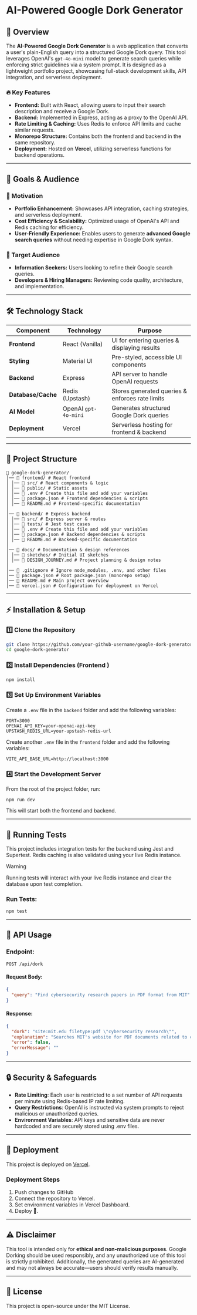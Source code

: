 # AI-Powered Google Dork Generator

## 🚀 Overview

The **AI-Powered Google Dork Generator** is a web application that converts a user's plain-English query into a structured Google Dork query. This tool leverages OpenAI's `gpt-4o-mini` model to generate search queries while enforcing strict guidelines via a system prompt. It is designed as a lightweight portfolio project, showcasing full-stack development skills, API integration, and serverless deployment.

### 🔥 Key Features

- **Frontend:** Built with React, allowing users to input their search description and receive a Google Dork.
- **Backend:** Implemented in Express, acting as a proxy to the OpenAI API.
- **Rate Limiting & Caching:** Uses Redis to enforce API limits and cache similar requests.
- **Monorepo Structure:** Contains both the frontend and backend in the same repository.
- **Deployment:** Hosted on **Vercel**, utilizing serverless functions for backend operations.

---

## 🎯 Goals & Audience

### 🎨 Motivation

- **Portfolio Enhancement:** Showcases API integration, caching strategies, and serverless deployment.
- **Cost Efficiency & Scalability:** Optimized usage of OpenAI's API and Redis caching for efficiency.
- **User-Friendly Experience:** Enables users to generate **advanced Google search queries** without needing expertise in Google Dork syntax.

### 🎯 Target Audience

- **Information Seekers:** Users looking to refine their Google search queries.
- **Developers & Hiring Managers:** Reviewing code quality, architecture, and implementation.

---

## 🛠️ Technology Stack

| Component          | Technology           | Purpose                                         |
| ------------------ | -------------------- | ----------------------------------------------- |
| **Frontend**       | React (Vanilla)      | UI for entering queries & displaying results    |
| **Styling**        | Material UI          | Pre-styled, accessible UI components            |
| **Backend**        | Express              | API server to handle OpenAI requests            |
| **Database/Cache** | Redis (Upstash)      | Stores generated queries & enforces rate limits |
| **AI Model**       | OpenAI `gpt-4o-mini` | Generates structured Google Dork queries        |
| **Deployment**     | Vercel               | Serverless hosting for frontend & backend       |

---

## 📌 Project Structure

```
📂 google-dork-generator/
│── 📂 frontend/ # React frontend
│ │── 📂 src/ # React components & logic
│ │── 📂 public/ # Static assets
│ │── 📄 .env # Create this file and add your variables
│ │── 📄 package.json # Frontend dependencies & scripts
│ │── 📄 README.md # Frontend-specific documentation
│
│── 📂 backend/ # Express backend
│ │── 📂 src/ # Express server & routes
│ │── 📂 tests/ # Jest test cases
│ │── 📄 .env # Create this file and add your variables
│ │── 📄 package.json # Backend dependencies & scripts
│ │── 📄 README.md # Backend-specific documentation
│
│── 📂 docs/ # Documentation & design references
│ │── 📂 sketches/ # Initial UI sketches
│ │── 📄 DESIGN_JOURNEY.md # Project planning & design notes
│
│── 📄 .gitignore # Ignore node_modules, .env, and other files
│── 📄 package.json # Root package.json (monorepo setup)
│── 📄 README.md # Main project overview
│── 📄 vercel.json # Configuration for deployment on Vercel
```

---

## ⚡ Installation & Setup

### 1️⃣ Clone the Repository

```sh
git clone https://github.com/your-github-username/google-dork-generator.git
cd google-dork-generator
```

### 2️⃣ Install Dependencies (Frontend )

```sh
npm install
```

### 3️⃣ Set Up Environment Variables

Create a `.env` file in the `backend` folder and add the following variables:

```
PORT=3000
OPENAI_API_KEY=your-openai-api-key
UPSTASH_REDIS_URL=your-upstash-redis-url
```

Create another `.env` file in the `frontend` folder and add the following variables:

```
VITE_API_BASE_URL=http://localhost:3000
```

### 4️⃣ Start the Development Server

From the root of the project folder, run:

```
npm run dev
```

This will start both the frontend and backend.

---

## 🧪 Running Tests

This project includes integration tests for the backend using Jest and Supertest. Redis caching is also validated using your live Redis instance.

> [!WARNING]  
> Running tests will interact with your live Redis instance and clear the database upon test completion.

### Run Tests:

```sh
npm test
```

---

## 🔄 API Usage

### Endpoint:

`POST /api/dork`

#### Request Body:

```json
{
  "query": "Find cybersecurity research papers in PDF format from MIT"
}
```

#### Response:

```json
{
  "dork": "site:mit.edu filetype:pdf \"cybersecurity research\"",
  "explanation": "Searches MIT's website for PDF documents related to cybersecurity research.",
  "error": false,
  "errorMessage": ""
}
```

---

## 🔒 Security & Safeguards

- **Rate Limiting**: Each user is restricted to a set number of API requests per minute using Redis-based IP rate limiting.
- **Query Restrictions**: OpenAI is instructed via system prompts to reject malicious or unauthorized queries.
- **Environment Variables**: API keys and sensitive data are never hardcoded and are securely stored using .env files.

---

## 🚀 Deployment

This project is deployed on [Vercel](https://vercel.com/).

### Deployment Steps

1. Push changes to GitHub
2. Connect the repository to Vercel.
3. Set environment variables in Vercel Dashboard.
4. Deploy 🎉.

---

## ⚠️ Disclaimer

This tool is intended only for **ethical and non-malicious purposes**. Google Dorking should be used responsibly, and any unauthorized use of this tool is strictly prohibited. Additionally, the generated queries are AI-generated and may not always be accurate—users should verify results manually.

---

## 📜 License

This project is open-source under the MIT License.
